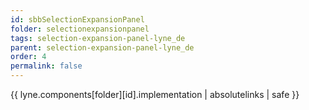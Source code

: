 ```yaml
---
id: sbbSelectionExpansionPanel
folder: selectionexpansionpanel
tags: selection-expansion-panel-lyne_de
parent: selection-expansion-panel-lyne_de
order: 4
permalink: false  
---
```

{{ lyne.components[folder][id].implementation | absolutelinks | safe }}



